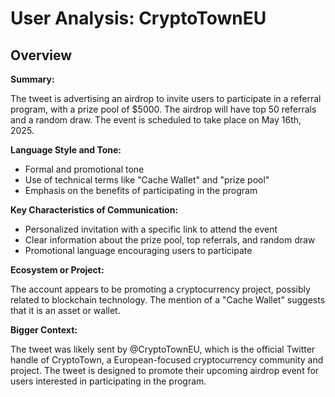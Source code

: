 # User Analysis: CryptoTownEU

## Overview

**Summary:**

The tweet is advertising an airdrop to invite users to participate in a referral program, with a prize pool of $5000. The airdrop will have top 50 referrals and a random draw. The event is scheduled to take place on May 16th, 2025.

**Language Style and Tone:**

* Formal and promotional tone
* Use of technical terms like "Cache Wallet" and "prize pool"
* Emphasis on the benefits of participating in the program

**Key Characteristics of Communication:**

* Personalized invitation with a specific link to attend the event
* Clear information about the prize pool, top referrals, and random draw
* Promotional language encouraging users to participate

**Ecosystem or Project:**

The account appears to be promoting a cryptocurrency project, possibly related to blockchain technology. The mention of a "Cache Wallet" suggests that it is an asset or wallet.

**Bigger Context:**

The tweet was likely sent by @CryptoTownEU, which is the official Twitter handle of CryptoTown, a European-focused cryptocurrency community and project. The tweet is designed to promote their upcoming airdrop event for users interested in participating in the program.